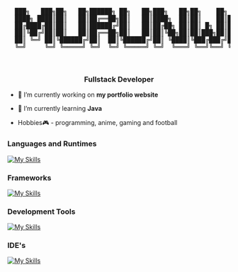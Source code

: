   <pre>

  ███╗   ███╗██╗   ██╗██████╗ ██╗   ██╗███╗   ██╗██╗    ██╗ █████╗ 
  ████╗ ████║██║   ██║██╔══██╗██║   ██║████╗  ██║██║    ██║██╔══██╗
  ██╔████╔██║██║   ██║██████╔╝██║   ██║██╔██╗ ██║██║ █╗ ██║███████║
  ██║╚██╔╝██║██║   ██║██╔══██╗██║   ██║██║╚██╗██║██║███╗██║██╔══██║
  ██║ ╚═╝ ██║╚██████╔╝██║  ██║╚██████╔╝██║ ╚████║╚███╔███╔╝██║  ██║
  ╚═╝     ╚═╝ ╚═════╝ ╚═╝  ╚═╝ ╚═════╝ ╚═╝  ╚═══╝ ╚══╝╚══╝ ╚═╝  ╚═╝
                                                                   
  </pre>
<h3 align="center">Fullstack Developer</h3>

- 🔭 I’m currently working on **my portfolio website**

- 🌱 I’m currently learning **Java**

- Hobbies🎮 - programming, anime, gaming and football



### Languages and Runtimes
[![My Skills](https://skillicons.dev/icons?i=cs,java,js,ts,html,css,nodejs)](https://skillicons.dev)

### Frameworks
[![My Skills](https://skillicons.dev/icons?i=dotnet,express,tailwind,react,nextjs)](https://skillicons.dev)

### Development Tools
[![My Skills](https://skillicons.dev/icons?i=github,git,postman,postgres,sqlserver)](https://skillicons.dev)

### IDE's
[![My Skills](https://skillicons.dev/icons?i=vscode,visualstudio,idea,rider)](https://skillicons.dev)
